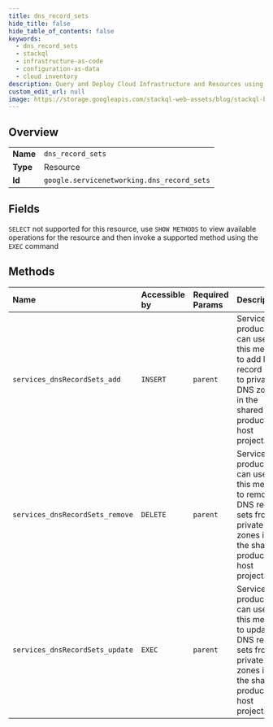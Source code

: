 ```yaml
---
title: dns_record_sets
hide_title: false
hide_table_of_contents: false
keywords:
  - dns_record_sets
  - stackql
  - infrastructure-as-code
  - configuration-as-data
  - cloud inventory
description: Query and Deploy Cloud Infrastructure and Resources using SQL
custom_edit_url: null
image: https://storage.googleapis.com/stackql-web-assets/blog/stackql-blog-post-featured-image.png
---
```

  
    

## Overview
<table><tbody>
<tr><td><b>Name</b></td><td><code>dns_record_sets</code></td></tr>
<tr><td><b>Type</b></td><td>Resource</td></tr>
<tr><td><b>Id</b></td><td><code>google.servicenetworking.dns_record_sets</code></td></tr>
</tbody></table>

## Fields
`SELECT` not supported for this resource, use `SHOW METHODS` to view available operations for the resource and then invoke a supported method using the `EXEC` command  
## Methods
| Name | Accessible by | Required Params | Description |
|:-----|:--------------|:----------------|:------------|
| `services_dnsRecordSets_add` | `INSERT` | `parent` | Service producers can use this method to add DNS record sets to private DNS zones in the shared producer host project. |
| `services_dnsRecordSets_remove` | `DELETE` | `parent` | Service producers can use this method to remove DNS record sets from private DNS zones in the shared producer host project. |
| `services_dnsRecordSets_update` | `EXEC` | `parent` | Service producers can use this method to update DNS record sets from private DNS zones in the shared producer host project. |
